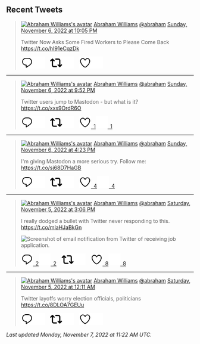 ## Recent Tweets

> [![Abraham Williams's avatar](https://pbs.twimg.com/profile_images/897079141719195648/_mvh-QJH_mini.jpg)](https://twitter.com/abraham) [Abraham Williams](https://twitter.com/abraham) [@abraham](https://twitter.com/abraham) [Sunday, November 6, 2022 at 10:05 PM](https://twitter.com/abraham/status/1589378477694021632)
>
> Twitter Now Asks Some Fired Workers to Please Come Back https://t.co/hI91eCqzDk
>
> [![Reply](./images/reply_light.svg#gh-light-mode-only "Reply")](https://twitter.com/intent/tweet?in_reply_to=1589378477694021632#gh-light-mode-only)[![Reply](./images/reply.svg#gh-dark-mode-only "Reply")](https://twitter.com/intent/tweet?in_reply_to=1589378477694021632#gh-dark-mode-only)&emsp;[![Retweet](./images/retweet_light.svg#gh-light-mode-only "Retweet")](https://twitter.com/intent/retweet?tweet_id=1589378477694021632#gh-light-mode-only)[![Retweet](./images/retweet.svg#gh-dark-mode-only "Retweet")](https://twitter.com/intent/retweet?tweet_id=1589378477694021632#gh-dark-mode-only)&emsp;[![Like](./images/like_light.svg#gh-light-mode-only "Like")](https://twitter.com/intent/favorite?tweet_id=1589378477694021632#gh-light-mode-only)[![Like](./images/like.svg#gh-dark-mode-only "Like")](https://twitter.com/intent/favorite?tweet_id=1589378477694021632#gh-dark-mode-only)


---

> [![Abraham Williams's avatar](https://pbs.twimg.com/profile_images/897079141719195648/_mvh-QJH_mini.jpg)](https://twitter.com/abraham) [Abraham Williams](https://twitter.com/abraham) [@abraham](https://twitter.com/abraham) [Sunday, November 6, 2022 at 9:52 PM](https://twitter.com/abraham/status/1589375246070874113)
>
> Twitter users jump to Mastodon - but what is it? https://t.co/xxs9OrdR6O
>
> [![Reply](./images/reply_light.svg#gh-light-mode-only "Reply")](https://twitter.com/intent/tweet?in_reply_to=1589375246070874113#gh-light-mode-only)[![Reply](./images/reply.svg#gh-dark-mode-only "Reply")](https://twitter.com/intent/tweet?in_reply_to=1589375246070874113#gh-dark-mode-only)&emsp;[![Retweet](./images/retweet_light.svg#gh-light-mode-only "Retweet")](https://twitter.com/intent/retweet?tweet_id=1589375246070874113#gh-light-mode-only)[![Retweet](./images/retweet.svg#gh-dark-mode-only "Retweet")](https://twitter.com/intent/retweet?tweet_id=1589375246070874113#gh-dark-mode-only)&emsp;[![Like](./images/like_light.svg#gh-light-mode-only "Like")&ensp;1](https://twitter.com/intent/favorite?tweet_id=1589375246070874113#gh-light-mode-only)[![Like](./images/like.svg#gh-dark-mode-only "Like")&ensp;1](https://twitter.com/intent/favorite?tweet_id=1589375246070874113#gh-dark-mode-only)


---

> [![Abraham Williams's avatar](https://pbs.twimg.com/profile_images/897079141719195648/_mvh-QJH_mini.jpg)](https://twitter.com/abraham) [Abraham Williams](https://twitter.com/abraham) [@abraham](https://twitter.com/abraham) [Sunday, November 6, 2022 at 4:23 PM](https://twitter.com/abraham/status/1589292480880472065)
>
> I'm giving Mastodon a more serious try. Follow me: https://t.co/sj68D7HaGB
>
> [![Reply](./images/reply_light.svg#gh-light-mode-only "Reply")](https://twitter.com/intent/tweet?in_reply_to=1589292480880472065#gh-light-mode-only)[![Reply](./images/reply.svg#gh-dark-mode-only "Reply")](https://twitter.com/intent/tweet?in_reply_to=1589292480880472065#gh-dark-mode-only)&emsp;[![Retweet](./images/retweet_light.svg#gh-light-mode-only "Retweet")](https://twitter.com/intent/retweet?tweet_id=1589292480880472065#gh-light-mode-only)[![Retweet](./images/retweet.svg#gh-dark-mode-only "Retweet")](https://twitter.com/intent/retweet?tweet_id=1589292480880472065#gh-dark-mode-only)&emsp;[![Like](./images/like_light.svg#gh-light-mode-only "Like")&ensp;4](https://twitter.com/intent/favorite?tweet_id=1589292480880472065#gh-light-mode-only)[![Like](./images/like.svg#gh-dark-mode-only "Like")&ensp;4](https://twitter.com/intent/favorite?tweet_id=1589292480880472065#gh-dark-mode-only)


---

> [![Abraham Williams's avatar](https://pbs.twimg.com/profile_images/897079141719195648/_mvh-QJH_mini.jpg)](https://twitter.com/abraham) [Abraham Williams](https://twitter.com/abraham) [@abraham](https://twitter.com/abraham) [Saturday, November 5, 2022 at 3:06 PM](https://twitter.com/abraham/status/1588910717788655616)
>
> I really dodged a bullet with Twitter never responding to this. https://t.co/mlaHJaBkGn
>
> ![Screenshot of email notification from Twitter of receiving job application.](https://pbs.twimg.com/media/Fgzw3oxWIAQyqDB.jpg)
>
> [![Reply](./images/reply_light.svg#gh-light-mode-only "Reply")&ensp;2](https://twitter.com/intent/tweet?in_reply_to=1588910717788655616#gh-light-mode-only)[![Reply](./images/reply.svg#gh-dark-mode-only "Reply")&ensp;2](https://twitter.com/intent/tweet?in_reply_to=1588910717788655616#gh-dark-mode-only)&emsp;[![Retweet](./images/retweet_light.svg#gh-light-mode-only "Retweet")](https://twitter.com/intent/retweet?tweet_id=1588910717788655616#gh-light-mode-only)[![Retweet](./images/retweet.svg#gh-dark-mode-only "Retweet")](https://twitter.com/intent/retweet?tweet_id=1588910717788655616#gh-dark-mode-only)&emsp;[![Like](./images/like_light.svg#gh-light-mode-only "Like")&ensp;8](https://twitter.com/intent/favorite?tweet_id=1588910717788655616#gh-light-mode-only)[![Like](./images/like.svg#gh-dark-mode-only "Like")&ensp;8](https://twitter.com/intent/favorite?tweet_id=1588910717788655616#gh-dark-mode-only)


---

> [![Abraham Williams's avatar](https://pbs.twimg.com/profile_images/897079141719195648/_mvh-QJH_mini.jpg)](https://twitter.com/abraham) [Abraham Williams](https://twitter.com/abraham) [@abraham](https://twitter.com/abraham) [Saturday, November 5, 2022 at 12:11 AM](https://twitter.com/abraham/status/1588685363903860738)
>
> Twitter layoffs worry election officials, politicians https://t.co/8DLOA7GEUu
>
> [![Reply](./images/reply_light.svg#gh-light-mode-only "Reply")](https://twitter.com/intent/tweet?in_reply_to=1588685363903860738#gh-light-mode-only)[![Reply](./images/reply.svg#gh-dark-mode-only "Reply")](https://twitter.com/intent/tweet?in_reply_to=1588685363903860738#gh-dark-mode-only)&emsp;[![Retweet](./images/retweet_light.svg#gh-light-mode-only "Retweet")](https://twitter.com/intent/retweet?tweet_id=1588685363903860738#gh-light-mode-only)[![Retweet](./images/retweet.svg#gh-dark-mode-only "Retweet")](https://twitter.com/intent/retweet?tweet_id=1588685363903860738#gh-dark-mode-only)&emsp;[![Like](./images/like_light.svg#gh-light-mode-only "Like")](https://twitter.com/intent/favorite?tweet_id=1588685363903860738#gh-light-mode-only)[![Like](./images/like.svg#gh-dark-mode-only "Like")](https://twitter.com/intent/favorite?tweet_id=1588685363903860738#gh-dark-mode-only)


_Last updated Monday, November 7, 2022 at 11:22 AM UTC._
